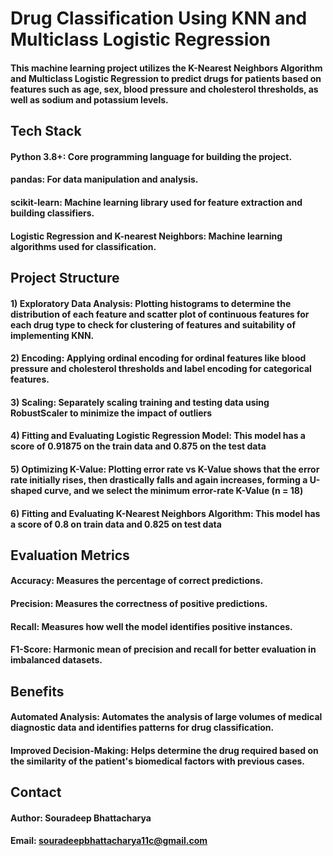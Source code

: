 # **Drug Classification Using KNN and Multiclass Logistic Regression**
#### This machine learning project utilizes the K-Nearest Neighbors Algorithm and Multiclass Logistic Regression to predict drugs for patients based on features such as age, sex, blood pressure and cholesterol thresholds, as well as sodium and potassium levels. 
## Tech Stack
#### Python 3.8+: Core programming language for building the project.
#### pandas: For data manipulation and analysis.
#### scikit-learn: Machine learning library used for feature extraction and building classifiers.
#### Logistic Regression and K-nearest Neighbors: Machine learning algorithms used for classification.
## Project Structure
#### 1) Exploratory Data Analysis: Plotting histograms to determine the distribution of each feature and scatter plot of continuous features for each drug type to check for clustering of features and suitability of implementing KNN.
#### 2) Encoding: Applying ordinal encoding for ordinal features like blood pressure and cholesterol thresholds and label encoding for categorical features.
#### 3) Scaling: Separately scaling training and testing data using RobustScaler to minimize the impact of outliers
#### 4) Fitting and Evaluating Logistic Regression Model: This model has a score of 0.91875 on the train data and 0.875 on the test data
#### 5) Optimizing K-Value: Plotting error rate vs K-Value shows that the error rate initially rises, then drastically falls and again increases, forming a U-shaped curve, and we select the minimum error-rate K-Value (n = 18)
#### 6) Fitting and Evaluating K-Nearest Neighbors Algorithm: This model has a score of 0.8 on train data and 0.825 on test data
## Evaluation Metrics
#### Accuracy: Measures the percentage of correct predictions.
#### Precision: Measures the correctness of positive predictions.
#### Recall: Measures how well the model identifies positive instances.
#### F1-Score: Harmonic mean of precision and recall for better evaluation in imbalanced datasets.
## Benefits
#### Automated Analysis: Automates the analysis of large volumes of medical diagnostic data and identifies patterns for drug classification. 
#### Improved Decision-Making: Helps determine the drug required based on the similarity of the patient's biomedical factors with previous cases.
## Contact
#### Author: Souradeep Bhattacharya
#### Email: souradeepbhattacharya11c@gmail.com
